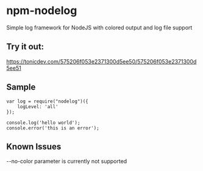# npm-nodelog
Simple log framework for NodeJS with colored output and log file support


## Try it out:
https://tonicdev.com/575206f053e2371300d5ee50/575206f053e2371300d5ee51

## Sample
`````
var log = require("nodelog")({
    logLevel: 'all'
});

console.log('hello world');
console.error('this is an error');
`````

## Known Issues
--no-color parameter is currently not supported